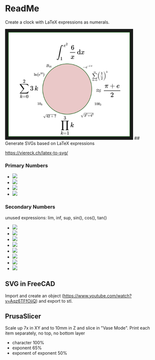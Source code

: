 # ReadMe

Create a clock with LaTeX expressions as numerals. 


<img width="400" border="10" src="https://github.com/ClodFrie/3D-ClockFace/blob/main/MockUp.png">
## Generate SVGs based on LaTeX expressions

https://viereck.ch/latex-to-svg/

### Primary Numbers
* <img src="https://render.githubusercontent.com/render/math?math=\color{red}12=\int_{1}^{e^2}\frac{6}{x}\,\textrm{d}x">
* <img src="https://render.githubusercontent.com/render/math?math=\color{red}3=\approx\frac{\pi%2Be}{2}">
* <img src="https://render.githubusercontent.com/render/math?math=\color{red}6=\prod_{1}^3\,k">
* <img src="https://render.githubusercontent.com/render/math?math=\color{red}9=\sqrt[\leftroot{2}\uproot{3}2]{81}\, ||\, 1001_2\, ||\, \sum_{k=0}^{2}3\,k">
### Secondary Numbers 
unused expressions: lim, inf, sup, sin(), cos(), tan()
* <img src="https://render.githubusercontent.com/render/math?math=\color{red}1=-e^{-i\,\pi}">
* <img src="https://render.githubusercontent.com/render/math?math=\color{red}2 = \sum_{k=0}^{\infty}\left(\frac{1}{2}\right)^k">
* <img src="https://render.githubusercontent.com/render/math?math=\color{red}4 = 100_2">
* <img src="https://render.githubusercontent.com/render/math?math=\color{red}5 = \sqrt{3^2%2B4^2}">
* <img src="https://render.githubusercontent.com/render/math?math=\color{red}7 = \sqrt{42%2B7}">
* <img src="https://render.githubusercontent.com/render/math?math=\color{red}8 = 10_8">
* <img src="https://render.githubusercontent.com/render/math?math=\color{red}10 = \ln\left(e^{10}\right)">
* <img src="https://render.githubusercontent.com/render/math?math=\color{red}11 = B_{16}">

## SVG in FreeCAD

Import and create an object (https://www.youtube.com/watch?v=Aqz6TFfOjiQ) and export to stl.

## PrusaSlicer

Scale up 7x in XY and to 10mm in Z and slice in "Vase Mode". Print each item separately, no top, no bottom layer

* character 100%
* exponent 65% 
* exponent of exponent 50%
